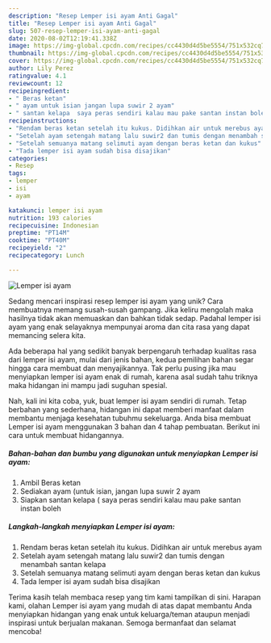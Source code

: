 ```yaml
---
description: "Resep Lemper isi ayam Anti Gagal"
title: "Resep Lemper isi ayam Anti Gagal"
slug: 507-resep-lemper-isi-ayam-anti-gagal
date: 2020-08-02T12:19:41.338Z
image: https://img-global.cpcdn.com/recipes/cc4430d4d5be5554/751x532cq70/lemper-isi-ayam-foto-resep-utama.jpg
thumbnail: https://img-global.cpcdn.com/recipes/cc4430d4d5be5554/751x532cq70/lemper-isi-ayam-foto-resep-utama.jpg
cover: https://img-global.cpcdn.com/recipes/cc4430d4d5be5554/751x532cq70/lemper-isi-ayam-foto-resep-utama.jpg
author: Lily Perez
ratingvalue: 4.1
reviewcount: 12
recipeingredient:
- " Beras ketan"
- " ayam untuk isian jangan lupa suwir 2 ayam"
- " santan kelapa  saya peras sendiri kalau mau pake santan instan boleh"
recipeinstructions:
- "Rendam beras ketan setelah itu kukus. Didihkan air untuk merebus ayam"
- "Setelah ayam setengah matang lalu suwir2 dan tumis dengan menambah santan kelapa"
- "Setelah semuanya matang selimuti ayam dengan beras ketan dan kukus"
- "Tada lemper isi ayam sudah bisa disajikan"
categories:
- Resep
tags:
- lemper
- isi
- ayam

katakunci: lemper isi ayam 
nutrition: 193 calories
recipecuisine: Indonesian
preptime: "PT14M"
cooktime: "PT40M"
recipeyield: "2"
recipecategory: Lunch

---
```



![Lemper isi ayam](https://img-global.cpcdn.com/recipes/cc4430d4d5be5554/751x532cq70/lemper-isi-ayam-foto-resep-utama.jpg)

Sedang mencari inspirasi resep lemper isi ayam yang unik? Cara membuatnya memang susah-susah gampang. Jika keliru mengolah maka hasilnya tidak akan memuaskan dan bahkan tidak sedap. Padahal lemper isi ayam yang enak selayaknya mempunyai aroma dan cita rasa yang dapat memancing selera kita.



Ada beberapa hal yang sedikit banyak berpengaruh terhadap kualitas rasa dari lemper isi ayam, mulai dari jenis bahan, kedua pemilihan bahan segar hingga cara membuat dan menyajikannya. Tak perlu pusing jika mau menyiapkan lemper isi ayam enak di rumah, karena asal sudah tahu triknya maka hidangan ini mampu jadi suguhan spesial.


Nah, kali ini kita coba, yuk, buat lemper isi ayam sendiri di rumah. Tetap berbahan yang sederhana, hidangan ini dapat memberi manfaat dalam membantu menjaga kesehatan tubuhmu sekeluarga. Anda bisa membuat Lemper isi ayam menggunakan 3 bahan dan 4 tahap pembuatan. Berikut ini cara untuk membuat hidangannya.

<!--inarticleads1-->

##### Bahan-bahan dan bumbu yang digunakan untuk menyiapkan Lemper isi ayam:

1. Ambil  Beras ketan
1. Sediakan  ayam (untuk isian, jangan lupa suwir 2 ayam
1. Siapkan  santan kelapa ( saya peras sendiri kalau mau pake santan instan boleh




<!--inarticleads2-->

##### Langkah-langkah menyiapkan Lemper isi ayam:

1. Rendam beras ketan setelah itu kukus. Didihkan air untuk merebus ayam
1. Setelah ayam setengah matang lalu suwir2 dan tumis dengan menambah santan kelapa
1. Setelah semuanya matang selimuti ayam dengan beras ketan dan kukus
1. Tada lemper isi ayam sudah bisa disajikan




Terima kasih telah membaca resep yang tim kami tampilkan di sini. Harapan kami, olahan Lemper isi ayam yang mudah di atas dapat membantu Anda menyiapkan hidangan yang enak untuk keluarga/teman ataupun menjadi inspirasi untuk berjualan makanan. Semoga bermanfaat dan selamat mencoba!
